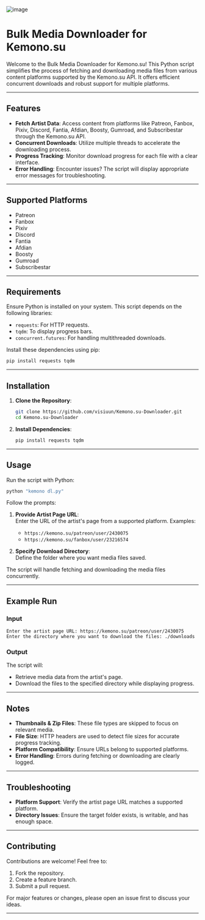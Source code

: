 ![image](https://kemono.su/static/kemono-logo.svg)

# Bulk Media Downloader for Kemono.su

Welcome to the Bulk Media Downloader for Kemono.su! This Python script simplifies the process of fetching and downloading media files from various content platforms supported by the Kemono.su API. It offers efficient concurrent downloads and robust support for multiple platforms.

---

## Features

- **Fetch Artist Data**: Access content from platforms like Patreon, Fanbox, Pixiv, Discord, Fantia, Afdian, Boosty, Gumroad, and Subscribestar through the Kemono.su API.
- **Concurrent Downloads**: Utilize multiple threads to accelerate the downloading process.
- **Progress Tracking**: Monitor download progress for each file with a clear interface.
- **Error Handling**: Encounter issues? The script will display appropriate error messages for troubleshooting.

---

## Supported Platforms

- Patreon
- Fanbox
- Pixiv
- Discord
- Fantia
- Afdian
- Boosty
- Gumroad
- Subscribestar

---

## Requirements

Ensure Python is installed on your system. This script depends on the following libraries:

- `requests`: For HTTP requests.
- `tqdm`: To display progress bars.
- `concurrent.futures`: For handling multithreaded downloads.

Install these dependencies using pip:

```bash
pip install requests tqdm
```

---

## Installation

1. **Clone the Repository**:

   ```bash
   git clone https://github.com/visiuun/Kemono.su-Downloader.git
   cd Kemono.su-Downloader
   ```

2. **Install Dependencies**:

   ```bash
   pip install requests tqdm
   ```

---

## Usage

Run the script with Python:

```bash
python "kemono dl.py"
```

Follow the prompts:

1. **Provide Artist Page URL**:  
   Enter the URL of the artist's page from a supported platform. Examples:
   - `https://kemono.su/patreon/user/2430075`
   - `https://kemono.su/fanbox/user/23216574`

2. **Specify Download Directory**:  
   Define the folder where you want media files saved.

The script will handle fetching and downloading the media files concurrently.

---

## Example Run

### Input

```plaintext
Enter the artist page URL: https://kemono.su/patreon/user/2430075
Enter the directory where you want to download the files: ./downloads
```

### Output

The script will:

- Retrieve media data from the artist's page.
- Download the files to the specified directory while displaying progress.

---

## Notes

- **Thumbnails & Zip Files**: These file types are skipped to focus on relevant media.
- **File Size**: HTTP headers are used to detect file sizes for accurate progress tracking.
- **Platform Compatibility**: Ensure URLs belong to supported platforms.
- **Error Handling**: Errors during fetching or downloading are clearly logged.

---

## Troubleshooting

- **Platform Support**: Verify the artist page URL matches a supported platform.
- **Directory Issues**: Ensure the target folder exists, is writable, and has enough space.

---

## Contributing

Contributions are welcome! Feel free to:

1. Fork the repository.
2. Create a feature branch.
3. Submit a pull request.

For major features or changes, please open an issue first to discuss your ideas.

---
